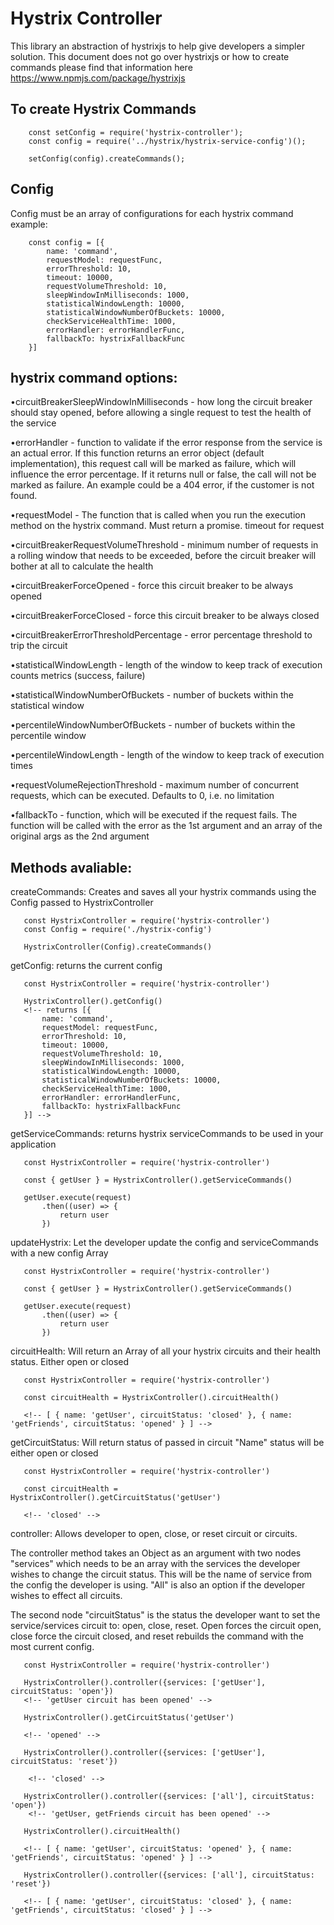 # Hystrix Controller #
This library an abstraction of hystrixjs to help give developers a simpler solution.
This document does not go over hystrixjs or how to create commands please find that information here https://www.npmjs.com/package/hystrixjs

## To create Hystrix Commands ##

```javascipt
    const setConfig = require('hystrix-controller');
    const config = require('../hystrix/hystrix-service-config')();

    setConfig(config).createCommands();
```
## Config ##

Config must be an array of configurations for each hystrix command
example:
```javascipt
    const config = [{
        name: 'command',
        requestModel: requestFunc,
        errorThreshold: 10,
        timeout: 10000,
        requestVolumeThreshold: 10,
        sleepWindowInMilliseconds: 1000,
        statisticalWindowLength: 10000,
        statisticalWindowNumberOfBuckets: 10000,
        checkServiceHealthTime: 1000,
        errorHandler: errorHandlerFunc,
        fallbackTo: hystrixFallbackFunc
    }]
```
## hystrix command options: ##

•circuitBreakerSleepWindowInMilliseconds - how long the circuit breaker should stay opened, before allowing a single request to test the health of the service

•errorHandler - function to validate if the error response from the service is an actual error. If this function returns an error object (default implementation), this request call will be marked as failure, which will influence the error percentage. If it returns null or false, the call will not be marked as failure. An example could be a 404 error, if the customer is not found.

•requestModel - The function that is called when you run the execution method on the hystrix command. Must return a promise.
timeout for request

•circuitBreakerRequestVolumeThreshold - minimum number of requests in a rolling window that needs to be exceeded, before the circuit breaker will bother at all to calculate the health

•circuitBreakerForceOpened - force this circuit breaker to be always opened

•circuitBreakerForceClosed - force this circuit breaker to be always closed

•circuitBreakerErrorThresholdPercentage - error percentage threshold to trip the circuit

•statisticalWindowLength - length of the window to keep track of execution counts metrics (success, failure)

•statisticalWindowNumberOfBuckets - number of buckets within the statistical window

•percentileWindowNumberOfBuckets - number of buckets within the percentile window

•percentileWindowLength - length of the window to keep track of execution times

•requestVolumeRejectionThreshold - maximum number of concurrent requests, which can be executed. Defaults to 0, i.e. no limitation

•fallbackTo - function, which will be executed if the request fails. The function will be called with the error as the 1st argument and an array of the original args as the 2nd argument

## Methods avaliable: ##

createCommands: Creates and saves all your hystrix commands using the Config passed to HystrixController
 ```javascipt
    const HystrixController = require('hystrix-controller')
    const Config = require('./hystrix-config')

    HystrixController(Config).createCommands()
 ```

getConfig: returns the current config
 
 ```javascipt
    const HystrixController = require('hystrix-controller')

    HystrixController().getConfig()
    <!-- returns [{
        name: 'command',
        requestModel: requestFunc,
        errorThreshold: 10,
        timeout: 10000,
        requestVolumeThreshold: 10,
        sleepWindowInMilliseconds: 1000,
        statisticalWindowLength: 10000,
        statisticalWindowNumberOfBuckets: 10000,
        checkServiceHealthTime: 1000,
        errorHandler: errorHandlerFunc,
        fallbackTo: hystrixFallbackFunc
    }] -->
 ```

getServiceCommands: returns hystrix serviceCommands to be used in your application 

 ```javascipt
    const HystrixController = require('hystrix-controller')

    const { getUser } = HystrixController().getServiceCommands()

    getUser.execute(request)
        .then((user) => {
            return user
        })
 ```

updateHystrix: Let the developer update the config and serviceCommands with a new config Array

 ```javascipt
    const HystrixController = require('hystrix-controller')

    const { getUser } = HystrixController().getServiceCommands()

    getUser.execute(request)
        .then((user) => {
            return user
        })
 ```

circuitHealth: Will return an Array of all your hystrix circuits and their health status. Either open or closed

 ```javascipt
    const HystrixController = require('hystrix-controller')

    const circuitHealth = HystrixController().circuitHealth()
    
    <!-- [ { name: 'getUser', circuitStatus: 'closed' }, { name: 'getFriends', circuitStatus: 'opened' } ] -->
 ```

getCircuitStatus: Will return status of passed in circuit "Name" status will be either open or closed

 ```javascipt
    const HystrixController = require('hystrix-controller')

    const circuitHealth = HystrixController().getCircuitStatus('getUser')
    
    <!-- 'closed' -->
 ```

controller: Allows developer to open, close, or reset circuit or circuits. 

The controller method takes an Object as an argument with two nodes "services" which needs to be an array with the services the developer wishes to change the circuit status. This will be the name of service from the config the developer is using. "All" is also an option if the developer wishes to effect all circuits. 

The second node "circuitStatus" is the status the developer want to set the service/services circuit to: open, close, reset. Open forces the circuit open, close force the circuit closed, and reset rebuilds the command with the most current config.


 ```javascipt
    const HystrixController = require('hystrix-controller')

    HystrixController().controller({services: ['getUser'], circuitStatus: 'open'})
    <!-- 'getUser circuit has been opened' -->
    
    HystrixController().getCircuitStatus('getUser') 

    <!-- 'opened' -->

    HystrixController().controller({services: ['getUser'], circuitStatus: 'reset'})

     <!-- 'closed' -->

    HystrixController().controller({services: ['all'], circuitStatus: 'open'})
     <!-- 'getUser, getFriends circuit has been opened' -->

    HystrixController().circuitHealth()

    <!-- [ { name: 'getUser', circuitStatus: 'opened' }, { name: 'getFriends', circuitStatus: 'opened' } ] -->

    HystrixController().controller({services: ['all'], circuitStatus: 'reset'})

    <!-- [ { name: 'getUser', circuitStatus: 'closed' }, { name: 'getFriends', circuitStatus: 'closed' } ] -->
     
 ```
